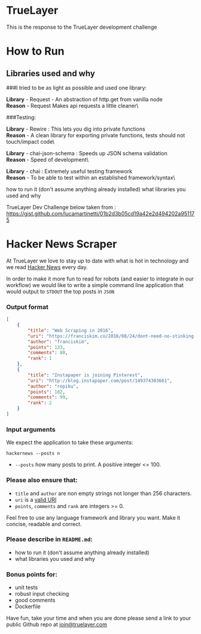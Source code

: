 # TrueLayer

This is the response to the TrueLayer development challenge

# How to Run



## Libraries used and why 

###I tried to be as light as possible and used one library:

**Library** - Request - An abstraction of http.get from vanilla node\
**Reason**  - Request Makes api requests a little cleaner\

###Testing: 

**Library** - Rewire  : This lets you dig into private functions\
**Reason**  - A clean library for exporting private functions, tests should not touch/impact code\

**Library** - chai-json-schema  : Speeds up JSON schema validation\
**Reason**  - Speed of development\

**Library** - chai : Extremely useful testing framework\
**Reason**  - To be able to test within an established framework/syntax\


how to run it (don't assume anything already installed)
what libraries you used and why






TrueLayer Dev Challenge below taken from : https://gist.github.com/lucamartinetti/01b2d3b05cd19a42e2d494202a951175

# Hacker News Scraper

At TrueLayer we love to stay up to date with what is hot in technology and we read [Hacker News](https://news.ycombinator.com/) every day.

In order to make it more fun to read for robots (and easier to integrate in our workflow) we would like to write a simple command line application that would output to `STDOUT` the top posts in `JSON`

### Output format
```json
[
    {
        "title": "Web Scraping in 2016",
        "uri": "https://franciskim.co/2016/08/24/dont-need-no-stinking-api-web-scraping-2016-beyond/",
        "author": "franciskim",
        "points": 133,
        "comments": 80,
        "rank": 1
    },
    {
        "title": "Instapaper is joining Pinterest",
        "uri": "http://blog.instapaper.com/post/149374303661",
        "author": "ropiku",
        "points": 182,
        "comments": 99,
        "rank": 2
    }
]
```

### Input arguments
We expect the application to take these arguments:
```
hackernews --posts n
```

- `--posts` how many posts to print. A positive integer <= 100.

### Please also ensure that:

- `title` and `author` are non empty strings not longer than 256 characters.
- `uri` is a [valid URI](https://tools.ietf.org/html/rfc3986)
- `points`, `comments` and `rank` are integers >= 0.

Feel free to use any language framework and library you want. Make it concise, readable and correct.

### Please describe in `README.md`:
- how to run it (don't assume anything already installed)
- what libraries you used and why

### Bonus points for:
- unit tests
- robust input checking
- good comments
- Dockerfile

Have fun, take your time and when you are done please send a link to your public Github repo at [join@truelayer.com](mailto:join@truelayer.com) 
